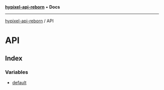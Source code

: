 [**hypixel-api-reborn**](../README.md) • **Docs**

***

[hypixel-api-reborn](../modules.md) / API

# API

## Index

### Variables

- [default](variables/default.md)
